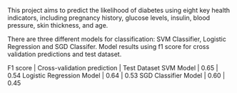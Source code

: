 This project aims to predict the likelihood of diabetes using eight key health indicators, including pregnancy history, glucose levels, insulin, blood pressure, skin thickness, and age.

There are three different models for classification: SVM Classifier, Logistic Regression and SGD Classifer.
Model results using f1 score for cross validation predictions and test dataset.


F1 score                     |   Cross-validation prediction  |  Test Dataset
SVM Model                    |           0.65                 |       0.54
Logistic Regression Model    |           0.64                 |       0.53
SGD Classifier Model         |           0.60                 |       0.45
